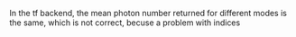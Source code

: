 In the tf backend, the mean photon number returned for different modes is the same, which is not correct, becuse a problem with indices